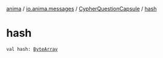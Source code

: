 [anima](../../index.md) / [io.anima.messages](../index.md) / [CypherQuestionCapsule](index.md) / [hash](./hash.md)

# hash

`val hash: `[`ByteArray`](https://kotlinlang.org/api/latest/jvm/stdlib/kotlin/-byte-array/index.html)